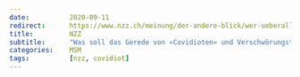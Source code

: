 ```yaml
---
date:          2020-09-11
redirect:      https://www.nzz.ch/meinung/der-andere-blick/wer-ueberall-covidioten-sieht-verbreitet-verschwoerungstheorien-ld.1576049
title:         NZZ
subtitle:      "Was soll das Gerede von «Covidioten» und Verschwörungstheoretikern? Ausgrenzung kann in einer Demokratie nur das letzte Mittel sein"
categories:    MSM
tags:          [nzz, covidiot]
---
```

